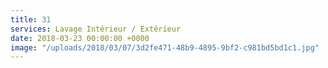 ```yaml
---
title: 31
services: Lavage Intérieur / Extérieur
date: 2018-03-23 00:00:00 +0000
image: "/uploads/2018/03/07/3d2fe471-48b9-4895-9bf2-c981bd5bd1c1.jpg"
---
```

